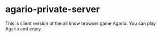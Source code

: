 # agario-private-server
This is client version of the all know browser game Agario. You can play Agario and enjoy.
